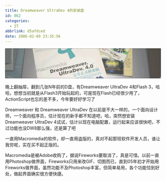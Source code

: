 ```yaml
---
title: Dreamweaver UltraDev 4的安装盘
id: 862
categories:
  - IT
abbrlink: d5afdced
date: 2006-02-09 23:35:56
---
```


![](/images/2006/02/09_2006-2-211741680_12710.gif)

晚上翻抽屉，翻到几张N年前的D盘，有Dreamweaver UltraDev 4和Flash 3，哈哈，想想当初就是从Flash3开始玩起的，可是现在Flash已经很少用了，ActionScript也忘的差不多，今年要好好学习了

Dreamweaver 和 Dreamweaver UltraDev 在以前是不大一样的，一个面向设计师，一个面向程序员，估计现在的新手都不知道吧，哈，突然想安装Dreamweaver UltraDev 4试试，估计以现在电脑配置，运行起来应该很快吧，不过功能也没DW8那么强，还是算了吧

一直用Macromedia的软件，却一直用盗版的，真对不起那班软件开发人员，谁让我穷呢，实在买不起正版的。

Macromedia是被Adobe收购了，据说Fireworks要取消了，真是可惜。以前一直用Photoshop做界面，Fireworks只用来改GIF、切图而已，直到05年初才开始用Fireworks做界面，虽然功能不及Photoshop丰富，但简单易用，各个功能恰到好处，做起界面确实很方便快捷。